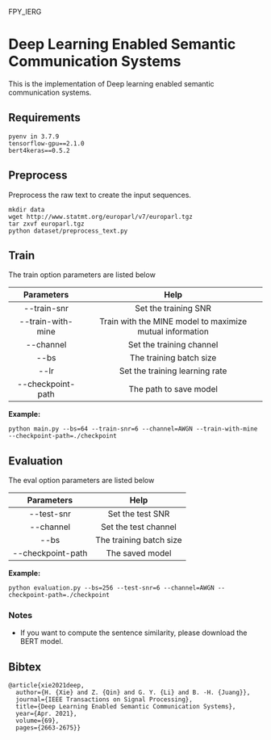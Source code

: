 <cneter>FPY_IERG</center>
# Deep Learning Enabled Semantic Communication Systems

This is the implementation of  Deep learning enabled semantic communication systems.

## Requirements
```
pyenv in 3.7.9
tensorflow-gpu==2.1.0
bert4keras==0.5.2
```

## Preprocess

Preprocess the raw text to create the input sequences.

```shell
mkdir data
wget http://www.statmt.org/europarl/v7/europarl.tgz
tar zxvf europarl.tgz
python dataset/preprocess_text.py
```

## Train


The train option parameters are listed below

|    Parameters     |                           Help                           |
| :---------------: | :------------------------------------------------------: |
|    --train-snr    |                   Set the training SNR                   |
| --train-with-mine | Train with the MINE model to maximize mutual information |
|     --channel     |                 Set the training channel                 |
|       --bs        |                 The training batch size                  |
|       --lr        |              Set the training learning rate              |
| --checkpoint-path |                  The path to save model                  |

**Example:**

```shell
python main.py --bs=64 --train-snr=6 --channel=AWGN --train-with-mine --checkpoint-path=./checkpoint 
```

 

## Evaluation

The eval option parameters are listed below

|    Parameters     |              Help              |
| :---------------: | :----------------------------: |
|    --test-snr     |        Set the test SNR        |
|     --channel     |    Set the test channel    |
|       --bs        |    The training batch size     |
| --checkpoint-path |     The saved model     |

**Example:**

```shell
python evaluation.py --bs=256 --test-snr=6 --channel=AWGN --checkpoint-path=./checkpoint
```
### Notes
+ If you want to compute the sentence similarity, please download the BERT model.

## Bibtex
```bitex
@article{xie2021deep,
  author={H. {Xie} and Z. {Qin} and G. Y. {Li} and B. -H. {Juang}},
  journal={IEEE Transactions on Signal Processing}, 
  title={Deep Learning Enabled Semantic Communication Systems}, 
  year={Apr. 2021},
  volume={69},
  pages={2663-2675}}
```
